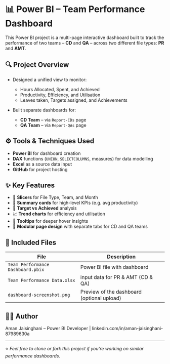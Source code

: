 # 📊 Power BI – Team Performance Dashboard

This Power BI project is a multi-page interactive dashboard built to track the performance of two teams – **CD** and **QA** – across two different file types: **PR** and **AMT**.

## 🔍 Project Overview

- Designed a unified view to monitor:
  - Hours Allocated, Spent, and Achieved
  - Productivity, Efficiency, and Utilisation
  - Leaves taken, Targets assigned, and Achievements

- Built separate dashboards for:
  - **CD Team** – via `Report-CDs` page
  - **QA Team** – via `Report-QAs` page

## ⚙️ Tools & Techniques Used

- **Power BI** for dashboard creation
- **DAX** functions (`UNION`, `SELECTCOLUMNS`, measures) for data modelling
- **Excel** as a source data input
- **GitHub** for project hosting

## ✨ Key Features

- 📌 **Slicers** for File Type, Team, and Month
- 🧮 **Summary cards** for high-level KPIs (e.g. avg productivity)
- 🎯 **Target vs Achieved** analysis
- 📈 **Trend charts** for efficiency and utilisation
- 🧠 **Tooltips** for deeper hover insights
- 📂 **Modular page design** with separate tabs for CD and QA teams

## 📁 Included Files

| File                          | Description                                 |
|-------------------------------|---------------------------------------------|
| `Team Performance Dashboard.pbix` | Power BI file with dashboard                |
| `Team Performance Data.xlsx`     | input data for PR & AMT (CD & QA)    |
| `dashboard-screenshot.png`      | Preview of the dashboard (optional upload)  |

## 🧑‍💻 Author

Aman Jaisinghani – Power BI Developer | linkedin.com/in/aman-jaisinghani-87989630a

---

⭐ *Feel free to clone or fork this project if you're working on similar performance dashboards.*
